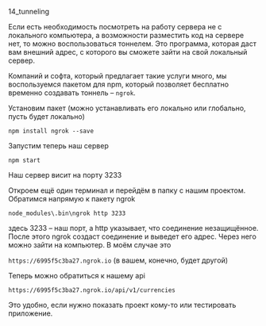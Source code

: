 14_tunneling

Если есть необходимость посмотреть на работу сервера не с локального компьютера, а возможности разместить код на сервере нет, то можно воспользоваться тоннелем.
Это программа, которая даст вам внешний адрес, с которого вы сможете зайти на свой локальный сервер.

Компаний и софта, который предлагает такие услуги много, мы воспользуемся пакетом для npm, который позволяет бесплатно временно создавать тоннель – `ngrok`.

Установим пакет (можно устанавливать его локально или глобально, пусть будет локально)

`npm install ngrok --save`

Запустим теперь наш сервер

`npm start`

Наш сервер висит на порту 3233

Откроем ещё один терминал и перейдём в папку с нашим проектом. Обратимся напрямую к пакету ngrok

`node_modules\.bin\ngrok http 3233`

здесь 3233 – наш порт, а http указывает, что соединение незащищённое. После этого ngrok создаст соединение и выведет его адрес. Через него можно зайти на компьютер. В моём случае это

`https://6995f5c3ba27.ngrok.io` (в вашем, конечно, будет другой)

Теперь можно обратиться к нашему api

`https://6995f5c3ba27.ngrok.io/api/v1/currencies`

Это удобно, если нужно показать проект кому-то или тестировать приложение.
